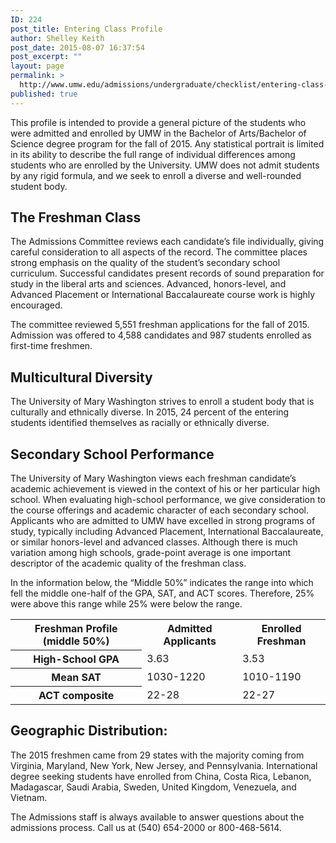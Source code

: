 ```yaml
---
ID: 224
post_title: Entering Class Profile
author: Shelley Keith
post_date: 2015-08-07 16:37:54
post_excerpt: ""
layout: page
permalink: >
  http://www.umw.edu/admissions/undergraduate/checklist/entering-class-profile/
published: true
---
```

This profile is intended to provide a general picture of the students who were admitted and enrolled by UMW in the Bachelor of Arts/Bachelor of Science degree program for the fall of 2015. Any statistical portrait is limited in its ability to describe the full range of individual differences among students who are enrolled by the University. UMW does not admit students by any rigid formula, and we seek to enroll a diverse and well-rounded student body.
<h2>The Freshman Class</h2>
The Admissions Committee reviews each candidate’s file individually, giving careful consideration to all aspects of the record. The committee places strong emphasis on the quality of the student’s secondary school curriculum. Successful candidates present records of sound preparation for study in the liberal arts and sciences. Advanced, honors-level, and Advanced Placement or International Baccalaureate course work is highly encouraged.

The committee reviewed 5,551 freshman applications for the fall of 2015. Admission was offered to 4,588 candidates and 987 students enrolled as first-time freshmen.
<h2>Multicultural Diversity</h2>
The University of Mary Washington strives to enroll a student body that is culturally and ethnically diverse. In 2015, 24 percent of the entering students identified themselves as racially or ethnically diverse.
<h2>Secondary School Performance</h2>
The University of Mary Washington views each freshman candidate’s academic achievement is viewed in the context of his or her particular high school. When evaluating high-school performance, we give consideration to the course offerings and academic character of each secondary school. Applicants who are admitted to UMW have excelled in strong programs of study, typically including Advanced Placement, International Baccalaureate, or similar honors-level and advanced classes. Although there is much variation among high schools, grade-point average is one important descriptor of the academic quality of the freshman class.

In the information below, the “Middle 50%” indicates the range into which fell the middle one-half of the GPA, SAT, and ACT scores. Therefore, 25% were above this range while 25% were below the range.
<table border="0" width="100%" cellspacing="0" cellpadding="0">
<tbody>
<tr>
<th>Freshman Profile (middle 50%)</th>
<th>Admitted Applicants</th>
<th>Enrolled Freshman</th>
</tr>
<tr>
<th>High-School GPA</th>
<td>3.63</td>
<td>3.53</td>
</tr>
<tr>
<th>Mean SAT</th>
<td>1030-1220</td>
<td>1010-1190</td>
</tr>
<tr>
<th>ACT composite</th>
<td>22-28</td>
<td>22-27</td>
</tr>
</tbody>
</table>
<h2>Geographic Distribution:</h2>
The 2015 freshmen came from 29 states with the majority coming from Virginia, Maryland, New York, New Jersey, and Pennsylvania. International degree seeking students have enrolled from China, Costa Rica, Lebanon, Madagascar, Saudi Arabia, Sweden, United Kingdom, Venezuela, and Vietnam.

The Admissions staff is always available to answer questions about the admissions process. Call us at (540) 654-2000 or 800-468-5614.